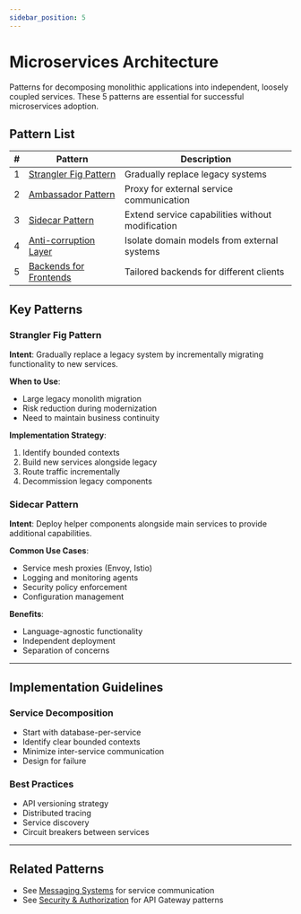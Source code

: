 ```yaml
---
sidebar_position: 5
---
```


# Microservices Architecture

Patterns for decomposing monolithic applications into independent, loosely coupled services. These 5 patterns are essential for successful microservices adoption.

## Pattern List

| # | Pattern | Description |
|---|---------|-------------|
| 1 | [Strangler Fig Pattern](#strangler-fig-pattern) | Gradually replace legacy systems |
| 2 | [Ambassador Pattern](#ambassador-pattern) | Proxy for external service communication |
| 3 | [Sidecar Pattern](#sidecar-pattern) | Extend service capabilities without modification |
| 4 | [Anti-corruption Layer](#anti-corruption-layer) | Isolate domain models from external systems |
| 5 | [Backends for Frontends](#backends-for-frontends) | Tailored backends for different clients |

## Key Patterns

### Strangler Fig Pattern
**Intent**: Gradually replace a legacy system by incrementally migrating functionality to new services.

**When to Use**:
- Large legacy monolith migration
- Risk reduction during modernization
- Need to maintain business continuity

**Implementation Strategy**:
1. Identify bounded contexts
2. Build new services alongside legacy
3. Route traffic incrementally
4. Decommission legacy components

### Sidecar Pattern
**Intent**: Deploy helper components alongside main services to provide additional capabilities.

**Common Use Cases**:
- Service mesh proxies (Envoy, Istio)
- Logging and monitoring agents
- Security policy enforcement
- Configuration management

**Benefits**:
- Language-agnostic functionality
- Independent deployment
- Separation of concerns

---

## Implementation Guidelines

### Service Decomposition
- Start with database-per-service
- Identify clear bounded contexts
- Minimize inter-service communication
- Design for failure

### Best Practices
- API versioning strategy
- Distributed tracing
- Service discovery
- Circuit breakers between services

---

## Related Patterns
- See [Messaging Systems](./messaging-systems.md) for service communication
- See [Security & Authorization](./security-authorization.md#api-gateway) for API Gateway patterns 